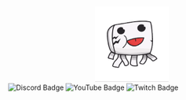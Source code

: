 <div id="header" align="center">
  <img src="https://github.com/GhastCraftHD/GhastCraftHD/blob/main/ghast_cut_transparent.gif?raw=true" width="150"/>
</div>
<div id="badges">
  <img src="https://img.shields.io/badge/Discord-5865F2?logo=discord&logoColor=white" alt="Discord Badge" title="ghastcrafthd"/>
  <img src="https://img.shields.io/badge/YouTube-FF0000?logo=youtube&logoColor=white" alt="YouTube Badge"/>
  <img src="https://img.shields.io/badge/Twitch-9146FF?logo=twitch&logoColor=white" alt="Twitch Badge"/>
</div>

